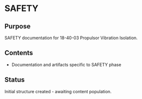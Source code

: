 # SAFETY

## Purpose
SAFETY documentation for 18-40-03 Propulsor Vibration Isolation.

## Contents
- Documentation and artifacts specific to SAFETY phase

## Status
Initial structure created - awaiting content population.

